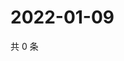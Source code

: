 # 2022-01-09

共 0 条

<!-- BEGIN WEIBO -->
<!-- 最后更新时间 Sun Jan 09 2022 01:13:12 GMT+0800 (China Standard Time) -->

<!-- END WEIBO -->
